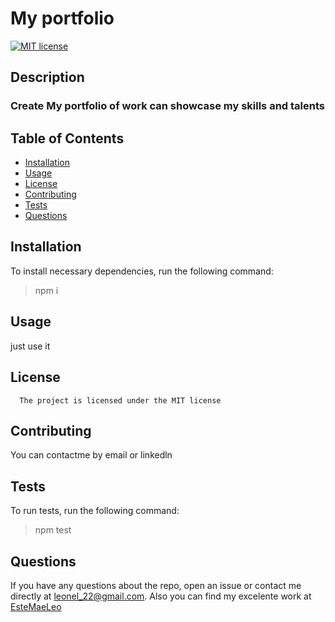 
# My portfolio

[![MIT license](https://img.shields.io/badge/License-MIT-blue.svg)](https://lbesson.mit-license.org/)
  
## Description
### Create My portfolio of work can showcase my skills and talents
  
## Table of Contents

  - [Installation](#installation)
  - [Usage](#usage)
  - [License](#license)
  - [Contributing](#contributing)
  - [Tests](#tests)
  - [Questions](#questions)

## Installation
To install necessary dependencies, run the following command:

> npm i

## Usage
just use it


## License 
      The project is licensed under the MIT license

## Contributing
 You can contactme by email or linkedln

## Tests
To run tests, run the following command:

>npm test

## Questions
If you have any questions about the repo, open an issue or contact me directly at <leonel_22@gmail.com>. Also you can find my excelente work at [EsteMaeLeo](https://www.github.com/EsteMaeLeo)
